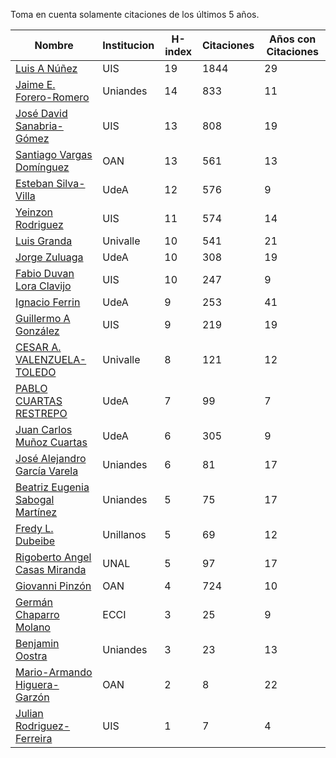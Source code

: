 Toma en cuenta solamente citaciones de los últimos 5 años.

Nombre | Institucion | H-index | Citaciones | Años con Citaciones | 
------ | ---------- | -------- | ---------- | ----------|
[Luis A Núñez](https://scholar.google.com/citations?user=2Q5_QxkAAAAJ&hl=en) | UIS | 19 | 1844 | 29 |
[Jaime E. Forero-Romero](https://scholar.google.com/citations?user=TLTK6WgAAAAJ) | Uniandes | 14 | 833 | 11 |
[José David Sanabria-Gómez](https://scholar.google.com/citations?user=Tclray4AAAAJ&hl=en) | UIS | 13 | 808 | 19 |
[Santiago Vargas Domínguez](https://scholar.google.com/citations?hl=en&user=9DDaTaAAAAAJ) | OAN | 13 | 561 | 13 |
[Esteban Silva-Villa](https://scholar.google.com/citations?user=S8-YLHaAJLMC&hl=en) | UdeA | 12 | 576 | 9 | 
[Yeinzon Rodriguez](https://scholar.google.com/citations?user=5gEif2UAAAAJ&hl=en) | UIS | 11 | 574 | 14 |
[Luis Granda](https://scholar.google.com/citations?user=FGfHWuwAAAAJ&hl=en) | Univalle | 10 | 541 | 21 | 
[Jorge Zuluaga](https://scholar.google.com/citations?user=qpGVqNwAAAAJ&hl=en&oi=ao) | UdeA | 10 | 308 | 19 |
[Fabio Duvan Lora Clavijo](https://scholar.google.com/citations?hl=en&user=bV-me9AAAAAJ&view_op=list_works)| UIS | 10 | 247 | 9 |
[Ignacio Ferrin](https://scholar.google.com/citations?user=bGBCFskAAAAJ&hl=en) | UdeA | 9 |253 | 41 |
[Guillermo A González](https://scholar.google.com/citations?user=pvM7yGcAAAAJ&hl=en) | UIS | 9 | 219 | 19 |
[CESAR A. VALENZUELA-TOLEDO](https://scholar.google.com/citations?user=J89OrSkAAAAJ&hl=en)| Univalle | 8 | 121 | 12 |
[PABLO CUARTAS RESTREPO](https://scholar.google.com/citations?user=c4zrU20AAAAJ&hl=en) | UdeA | 7 | 99 | 7 |
[Juan Carlos Muñoz Cuartas](https://scholar.google.com/citations?user=tQkmHH8AAAAJ&hl=en) | UdeA | 6 | 305 | 9 |
[José Alejandro García Varela](https://scholar.google.com/citations?user=iA0H5dgAAAAJ&hl=en) | Uniandes | 6 | 81 | 17 |
[Beatriz Eugenia Sabogal Martínez](https://scholar.google.com/citations?user=T-0RjQYAAAAJ&hl=en) | Uniandes | 5 | 75 | 17 |
[Fredy L. Dubeibe](https://scholar.google.com/citations?user=BgO_bU8AAAAJ&hl=en) | Unillanos | 5 | 69 | 12 |
[Rigoberto Angel Casas Miranda](https://scholar.google.com/citations?user=i9vdtq0AAAAJ&hl=en) | UNAL | 5 | 97 | 17 |
[Giovanni Pinzón](https://scholar.google.com/citations?user=F25UKOkAAAAJ&hl=en)| OAN | 4 | 724 | 10 |
[Germán Chaparro Molano](https://scholar.google.com/citations?user=FHzXPgoAAAAJ&hl=en) | ECCI | 3 | 25 | 9 | 
[Benjamin Oostra](https://scholar.google.com/citations?user=A-57orIAAAAJ&hl=en&oi=ao) | Uniandes | 3 | 23 | 13 |
[Mario-Armando Higuera-Garzón](https://scholar.google.com/citations?user=goHAHhMAAAAJ&hl=en) | OAN | 2 | 8 | 22 |
[Julian Rodriguez-Ferreira](https://scholar.google.com/citations?user=gy2sAsIAAAAJ&hl=en&oi=ao) | UIS | 1 | 7 | 4 |

